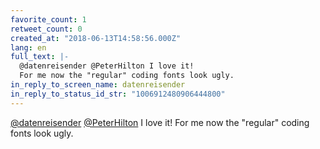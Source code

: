 ```yaml
---
favorite_count: 1
retweet_count: 0
created_at: "2018-06-13T14:58:56.000Z"
lang: en
full_text: |-
  @datenreisender @PeterHilton I love it! 
  For me now the "regular" coding fonts look ugly.
in_reply_to_screen_name: datenreisender
in_reply_to_status_id_str: "1006912480906444800"
---
```


[@datenreisender](https://twitter.com/datenreisender)
[@PeterHilton](https://twitter.com/PeterHilton) I love it! For me now the
"regular" coding fonts look ugly.
